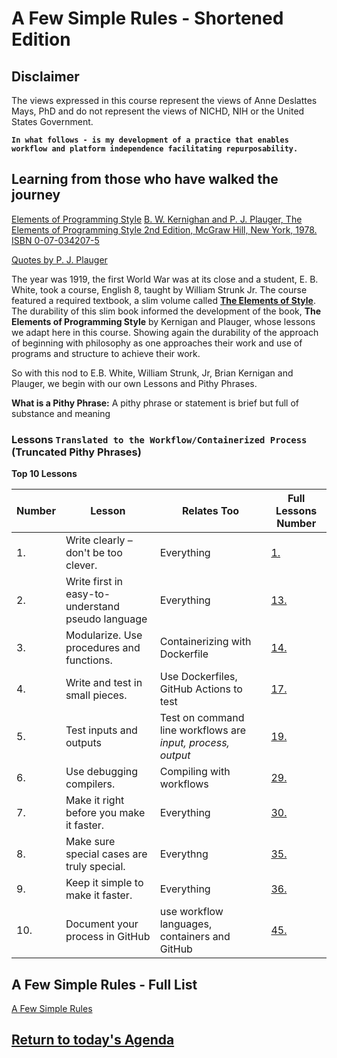<p>
</p>
<br/><br/>


# A Few Simple Rules - Shortened Edition

## Disclaimer

The views expressed in this course represent the views of Anne Deslattes Mays, PhD and do not represent the views of NICHD, NIH or the United States Government.

**`In what follows - is my development of a practice that enables workflow and platform independence facilitating repurposability.`**

## Learning from those who have walked the journey

[Elements of Programming Style](https://en.wikipedia.org/wiki/The_Elements_of_Programming_Style)
[B. W. Kernighan and P. J. Plauger, The Elements of Programming Style 2nd Edition, McGraw Hill, New York, 1978. ISBN 0-07-034207-5](https://www.gettextbooks.com/isbn/9780070342071/)

[Quotes by P. J. Plauger](https://softwarequotes.com/author/p--j--plauger)

The year was 1919, the first World War was at its close and a student, E. B. White, took a course, English 8, taught by William Strunk Jr.  The course featured a required textbook, a slim volume called [**The Elements of Style**](https://www.gutenberg.org/files/37134/37134-h/37134-h.htm).  The durability of this slim book informed the development of the book, **The Elements of Programming Style** by Kernigan and Plauger,  whose lessons we adapt here in this course. Showing again the durability of the approach of beginning with philosophy as one approaches their work and use of programs and structure to achieve their work.

So with this nod to E.B. White, William Strunk, Jr, Brian Kernigan and Plauger, we begin with our own Lessons and Pithy Phrases.

**What is a Pithy Phrase:**
A pithy phrase or statement is brief but full of substance and meaning

### Lessons **`Translated to the Workflow/Containerized Process`** (Truncated Pithy Phrases)


**Top 10 Lessons**

| Number | Lesson | Relates Too | Full Lessons Number |
| -------- | -------- | ------------- | --------------------- |
| 1.     | Write clearly – don't be too clever.| Everything | [1.](A-Few-Simple-Rules.md) |
| 2.     | Write first in easy-to-understand pseudo language | Everything | [13.](A-Few-Simple-Rules.md) |
| 3.     | Modularize. Use procedures and functions. | Containerizing with Dockerfile | [14.](A-Few-Simple-Rules.md) |
| 4.     | Write and test in small pieces. | Use Dockerfiles, GitHub Actions to test | [17.](A-Few-Simple-Rules.md)|
| 5.     | Test inputs and outputs | Test on command line workflows are *input, process, output*| [19.](A-Few-Simple-Rules.md)|
| 6.     | Use debugging compilers. | Compiling with workflows | [29.](A-Few-Simple-Rules.md) |
| 7.     | Make it right before you make it faster. | Everything | [30.](A-Few-Simple-Rules.md) |
| 8.     | Make sure special cases are truly special.| Everythng | [35.](A-Few-Simple-Rules.md) |
| 9.     | Keep it simple to make it faster.| Everything | [36.](A-Few-Simple-Rules.md) |
| 10.    | Document your process in GitHub | use workflow languages, containers and GitHub | [45.](A-Few-Simple-Rules.md) |


## A Few Simple Rules - Full List

[A Few Simple Rules](A-Few-Simple-Rules.md)

## [Return to today's Agenda](day-1-reasoning.md)
